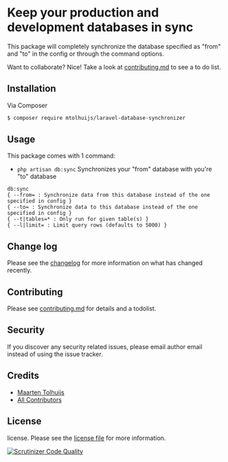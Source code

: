 # Keep your production and development databases in sync

This package will completely synchronize the database specified as "from" and "to" in the config or through the command options.

Want to collaborate? Nice! Take a look at [contributing.md](contributing.md) to see a to do list.

## Installation

Via Composer

``` bash
$ composer require mtolhuijs/laravel-database-synchronizer
```

## Usage

This package comes with 1 command: 

- `php artisan db:sync` Synchronizes your "from" database with you're "to" database
```
db:sync
{ --from= : Synchronize data from this database instead of the one specified in config }
{ --to= : Synchronize data to this database instead of the one specified in config }
{ --t|tables=* : Only run for given table(s) }
{ --l|limit= : Limit query rows (defaults to 5000) }
```

## Change log

Please see the [changelog](changelog.md) for more information on what has changed recently.

## Contributing

Please see [contributing.md](contributing.md) for details and a todolist.

## Security

If you discover any security related issues, please email author email instead of using the issue tracker.

## Credits

- [Maarten Tolhuijs][link-author]
- [All Contributors][link-contributors]

## License

license. Please see the [license file](license.md) for more information.

[ico-version]: https://img.shields.io/packagist/v/mtolhuijs/laravel-database-synchronizer.svg?style=flat-square
[ico-downloads]: https://img.shields.io/packagist/dt/mtolhuijs/laravel-database-synchronizer.svg?style=flat-square
[ico-travis]: https://img.shields.io/travis/mtolhuijs/laravel-database-synchronizer/master.svg?style=flat-square
[ico-styleci]: https://styleci.io/repos/177603107/shield

[link-packagist]: https://packagist.org/packages/mtolhuijs/laravel-database-synchronizer
[link-downloads]: https://packagist.org/packages/mtolhuijs/laravel-database-synchronizer
[link-travis]: https://travis-ci.org/mtolhuijs/laravel-database-synchronizer
[link-styleci]: https://styleci.io/repos/177603107
[link-author]: https://github.com/mtolhuys
[link-contributors]: ../../contributors

[![Scrutinizer Code Quality](https://scrutinizer-ci.com/g/mtolhuys/laravel-database-synchronizer/badges/quality-score.png?b=master)](https://scrutinizer-ci.com/g/mtolhuys/laravel-database-synchronizer/?branch=master)
